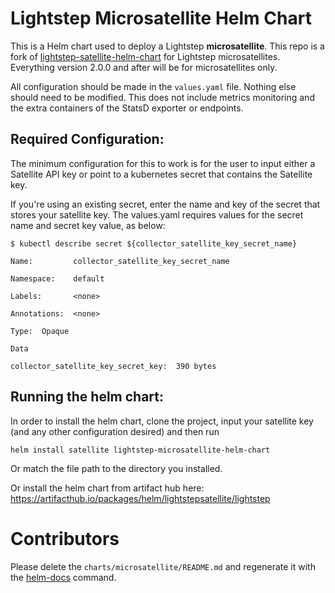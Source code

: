 # Lightstep Microsatellite Helm Chart

This is a Helm chart used to deploy a Lightstep **microsatellite**. This repo is a fork of [lightstep-satellite-helm-chart](https://github.com/lightstep/lightstep-satellite-helm-chart/) for Lightstep microsatellites. Everything version 2.0.0 and after will be for microsatellites only.

All configuration should be made in the `values.yaml` file.  Nothing else should need to be modified.  This does not include metrics monitoring and the extra containers of the StatsD exporter or endpoints.

## Required Configuration:

The minimum configuration for this to work is for the user to input either a Satellite API key or point to a kubernetes secret that contains the Satellite key.

If you're using an existing secret, enter the name and key of the secret that stores your satellite key.  The values.yaml requires values for the secret name and secret key value, as below:

```
$ kubectl describe secret ${collector_satellite_key_secret_name}

Name:         collector_satellite_key_secret_name

Namespace:    default

Labels:       <none>

Annotations:  <none>

Type:  Opaque

Data

collector_satellite_key_secret_key:  390 bytes
```

## Running the helm chart:

In order to install the helm chart, clone the project, input your satellite key (and any other configuration desired) and then run 

```
helm install satellite lightstep-microsatellite-helm-chart
```

Or match the file path to the directory you installed.

Or install the helm chart from artifact hub here: https://artifacthub.io/packages/helm/lightstepsatellite/lightstep

# Contributors

Please delete the `charts/microsatellite/README.md` and regenerate it with the [helm-docs](https://github.com/norwoodj/helm-docs) command.
